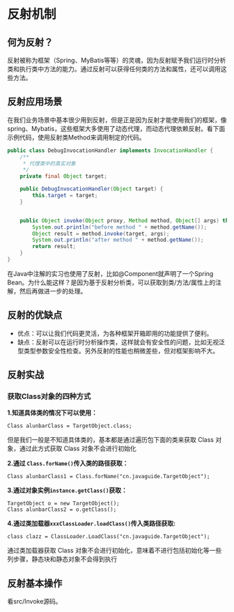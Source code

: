 # 反射机制

## 何为反射？

反射被称为框架（Spring、MyBatis等等）的灵魂，因为反射赋予我们运行时分析类和执行类中方法的能力。通过反射可以获得任何类的方法和属性，还可以调用这些方法。

## 反射应用场景

在我们业务场景中基本很少用到反射，但是正是因为反射才能使用我们的框架，像spring、Mybatis，这些框架大多使用了动态代理，而动态代理依赖反射。看下面示例代码，使用反射类Method来调用制定的代码。

```java
public class DebugInvocationHandler implements InvocationHandler {
    /**
     * 代理类中的真实对象
     */
    private final Object target;

    public DebugInvocationHandler(Object target) {
        this.target = target;
    }


    public Object invoke(Object proxy, Method method, Object[] args) throws InvocationTargetException, IllegalAccessException {
        System.out.println("before method " + method.getName());
        Object result = method.invoke(target, args);
        System.out.println("after method " + method.getName());
        return result;
    }
}

```

在Java中注解的实习也使用了反射，比如@Component就声明了一个Spring Bean。为什么能这样？是因为基于反射分析类，可以获取到类/方法/属性上的注解，然后再做进一步的处理。

## 反射的优缺点

- 优点：可以让我们代码更灵活，为各种框架开箱即用的功能提供了便利。
- 缺点：反射可以在运行时分析操作类，这样就会有安全性的问题，比如无视泛型类型参数安全性检查。另外反射的性能也稍微差些，但对框架影响不大。

## 反射实战

### 获取Class对象的四种方式

**1.知道具体类的情况下可以使用：**

```
Class alunbarClass = TargetObject.class;
```

但是我们一般是不知道具体类的，基本都是通过遍历包下面的类来获取 Class 对象，通过此方式获取 Class 对象不会进行初始化

**2.通过 `Class.forName()`传入类的路径获取：**

```
Class alunbarClass1 = Class.forName("cn.javaguide.TargetObject");
```

**3.通过对象实例`instance.getClass()`获取：**

```
TargetObject o = new TargetObject();
Class alunbarClass2 = o.getClass();
```

**4.通过类加载器`xxxClassLoader.loadClass()`传入类路径获取:**

```
class clazz = ClassLoader.LoadClass("cn.javaguide.TargetObject");
```

通过类加载器获取 Class 对象不会进行初始化，意味着不进行包括初始化等一些列步骤，静态块和静态对象不会得到执行

## 反射基本操作

看src/Invoke源码。